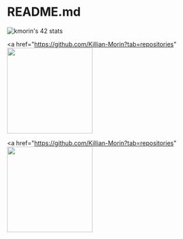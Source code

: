 # README.md
 
 <!-- <a href="https://github.com/Killian-Morin/42">Go to main 42 GitHub repo</a>> -->
 <!-- <a href="https://github.com/Killian-Morin/C-Piscine">Some of my project done during the piscine of 42 during july 2022 and at the beginning of my cursus in october 2022</a> -->

![kmorin's 42 stats](https://badge.mediaplus.ma/darkblue/kmorin?1337Badge=off&UM6P=off)

<a href="https://github.com/Killian-Morin?tab=repositories"
  <img height=200 align="center" src="https://github-readme-stats.vercel.app/api?username=Killian-Morin&show_icons=true&theme=tokyonight" />
</a>

<a href="https://github.com/Killian-Morin?tab=repositories"
  <img height=200 align="center" src="https://github-readme-stats.vercel.app/api/top-langs/?username=Killian-Morin&layout=compact" />
</a>
